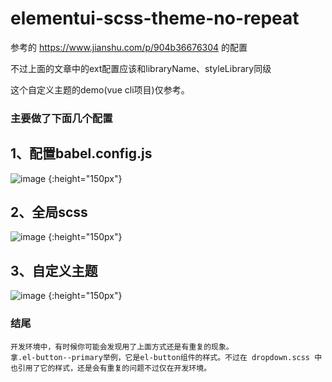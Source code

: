 # elementui-scss-theme-no-repeat

参考的 https://www.jianshu.com/p/904b36676304 的配置

不过上面的文章中的ext配置应该和libraryName、styleLibrary同级

这个自定义主题的demo(vue cli项目)仅参考。


### 主要做了下面几个配置
## 1、配置babel.config.js
![image](https://user-images.githubusercontent.com/19161200/130808727-85026050-00e8-4631-84e9-e341d95e19bc.png) {:height="150px"}
## 2、全局scss
![image](https://user-images.githubusercontent.com/19161200/130808593-5b9cbe8e-e457-4874-99a0-eb984fe070b7.png) {:height="150px"}
## 3、自定义主题
![image](https://user-images.githubusercontent.com/19161200/130808777-ab56edcd-4763-4c0f-a76c-38bd7db202ba.png) {:height="150px"}



### 结尾
```
开发环境中，有时候你可能会发现用了上面方式还是有重复的现象。
拿.el-button--primary举例，它是el-button组件的样式。不过在 dropdown.scss 中也引用了它的样式，还是会有重复的问题不过仅在开发环境。
```
